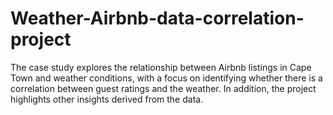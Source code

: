 # Weather-Airbnb-data-correlation-project
The case study explores the relationship between Airbnb listings in Cape Town and weather conditions, with a focus on identifying whether there is a correlation between guest ratings and the weather. In addition, the project highlights other insights derived from the data.
